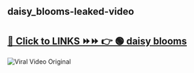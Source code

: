 
 ## daisy_blooms-leaked-video 

# <h2><a href="https://clipsfans.com/daisy_blooms&ref=git">🔗 Click to LINKS ⏩⏩ 👉 🟢 daisy blooms </a></h2>

<a href="https://clipsfans.com/daisy_blooms&ref=git" rel="nofollow" data-target="animated-image.originalLink"><img src="https://i.ibb.co.com/xMMVF88/686577567.gif" alt="Viral Video Original" style="max-width: 100%; display: inline-block;" data-target="animated-image.originalImage"></a>
